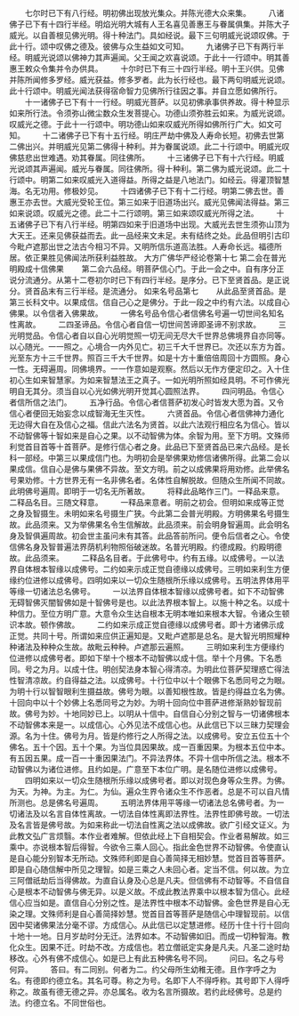 <!-- { "loadSidebar": true } -->
　　七尔时已下有八行经。明初佛出现放光集众。并陈光德大众来集。
　　八诸佛子已下有十四行半经。明焰光明大城有人王名喜见善惠王与眷属俱集。并陈大子威光。以自善根见佛光明。得十种法门。具如经说。最下三句明威光说颂叹佛。于此十行。颂中叹佛之德及。彼佛与众生益如文可知。
　　九诸佛子已下有两行半经。明威光说颂以佛神力其声遍闻。父王闻之欢喜说颂。于此十一行颂中。明其善惠王敕众令集并令办供具。
　　十尔时已下有三十四行半经。明十王兴供。见佛并陈所闻修多罗经。威光获益。修多罗者。此为长行经也。最下两句明威光说颂。此十行颂中。明威光闻法获得宿命智力见佛所行往因之事。并自立愿如佛所行。
　　十一诸佛子已下有十一行经。明威光菩萨。以见初佛承事供养故。得十种显示如来所行法。令须弥山微尘数众生发菩提心。功德山须弥胜云如来。为威光说颂。叹威光之德。于此十一行颂中。明功德山如来叹威光所得如佛所行广大。如文可知。
　　十二诸佛子已下有十五行经。明庄严劫中佛及人寿命长短。初佛去世第二佛出兴。并明威光见第二佛得十种利。并为眷属说颂。此二十行颂中。明威光叹佛慈悲出世难遇。劝其眷属。同往佛所。
　　十三诸佛子已下有十六行经。明威光说颂其声遍闻。威光与眷属。同往佛所。得十种利。第二佛为威光说颂。此二十行颂中。明第二如来叹威光入道得益。所得之益是八地法门。如经云。得灌顶智慧海。名无功用。修极妙见。
　　十四诸佛子已下有十二行经。明第二佛去世。善惠王亦去世。大威光受轮王位。第三如来于旧道场出兴。威光见佛闻法得益。第三如来说颂。叹威光之德。此二十二行颂明。第三如来颂叹威光所得之法。
　　十五诸佛子已下有八行半经。明第四如来于旧道场中出现。大威光去世生须弥山顶为大天王。还来见佛获益而去。此一品经来文未足。未有结终之处。此品但明引古印今毗卢遮那出世之法古今相习不异。又明所信乐道高法胜。人寿命长远。福德所居。依正果胜见佛闻法所获利益胜故。
大方广佛华严经论卷第十七
第二会在普光明殿成十信佛果
　　第二会六品经。明菩萨信心门。于此一会之中。自有序分正说分流通分。从第十二卷初尔时已下有四行半经。是序分。已下至贤首品。是正说分。贤首品末有三行半经。是流通分。
如来名号品第七
　　从此品至贤首品。是第三长科文中。以果成信。信自己心之是佛分。于此一段之中约有六法。以成自心佛果。以令信者入佛果故。
　　一佛名号品令信心者信佛名号遍一切世间名知名性离故。
　　二四圣谛品。令信心者自信一切世间苦谛即圣谛不别求故。
　　三光明觉品。令信心者自以自心光明觉照一切无间无尽大千世界总佛境界自亦同等。以心随光。一一照之。心境合一内外见亡。初三千大千世界已。次还以东方为首。光至东方十三千世界。照百三千大千世界。如是十方十重倍倍周回十方圆照。身心一性。无碍遍周。同佛境界。一一作意如是观察。然后以无作方便定印之。入十住初心生如来智慧家。为如来智慧法王之真子。一如光明所照如经具明。不可作佛光明自无其分。须当自以心光如佛光明开觉其心圆照法界。
　　四问明品。令信心者信所信之法门。
　　五净行品。令信心者信菩萨初发心时皆发大愿为首。又令信心者便回无始妄念以成智海无生灭性。
　　六贤首品。令信心者信佛神力通化无边得大自在及信心之福。信此六法名为贤首。以此六法观行相应名为信心。皆以不动智佛等十智如来是自心之果。以不动智佛为体。余智为用。至下方明。文殊师利觉首目首等十首菩萨。是修行信心者之身。此品已下至贤首品已来六品经。是长科一部经。中第三以果成信门也。为明初会是举佛果劝修信诸佛所得。此第二会以果成信。信自心是佛与果佛不异故。至文方明。前之以成佛果将用劝修。此举佛名号果劝修。十方世界无有一名非佛名者。名体性自解脱故。但随众生所闻不同故。此明佛号遍周。即明于一切名无所著故。
　　将释此品略作三门。一释品来意。二释品名目。三随文释意。
　　一释品来意者。明前之初会。但明如来成等正觉之身及智摄生。未明如来名号摄生广狭。今此第二会普光明殿。方明佛果名号摄生故。此品须来。又为举佛果名令生信解故。此品须来。前会明身智遍周。此会明名身及智俱遍周故。初会世主虽问未有其答。此品答前所问。便令后信者之心。令使信佛名身及智普遍法界荫机利物照俗破迷故。名普光明殿。约德成殿。约殿明德故。此品须来。
　　二释品名目者。于此佛号中。约有五缘。以成佛号。一以法界自体根本智缘以成佛号。二约如来示成正觉自德缘以成佛号。三明如来利生方便缘约位进修以成佛号。四明如来以一切众生随根所乐缘以成佛号。五明法界体用平等缘一切诸法总名佛号。
　　一以法界自体根本智缘以成佛号者。如下不动智佛无碍智佛灭闇智佛如是十智佛号是也。以此法界根本智上。以施十种之名。以成十种信力。至位方明广意。大意令众生达自根本无明本唯如来根本大智。令诸众生顿识本故。顿作佛故。
　　二约如来示成正觉自德缘以成佛号者。即十方诸佛示成正觉。共同十号。所谓如来应供正遍知是。又毗卢遮那是总名。是大智光明照耀种种诸法及种种众生故。故毗云种种。卢遮那云遍照。
　　三明如来利生方便缘约位进修以成佛号者。即如下举十个根本不动智佛以成十信。举十个月佛。下名悉同。号之为月。以成十住。明创契法身本智心得清凉。为明此位菩萨契理惑亡得法性智清凉故。约自得益之法。以成佛号。十行位中以十个眼佛下名悉同号之为眼。为明十行以智智眼利生摄益故。佛号为眼。以善知根性故。皆是约得益立名为佛。十回向中以十个妙佛上名悉同号之为妙。为明十回向位中菩萨进修渐熟妙智现前故。佛号为妙。十地同妙已上。以明从十信中。自信自心分别之智与一切诸佛根本不动智佛本来是一。以成信心。心外见法不成信心也。从此信已下以三昧力契理会源。名为十住。佛号为月。皆是约修行之人所得之法。以成佛号。安立五位五十个佛名。五十个因。五十个果。为当位具因果故。成一百重因果。为根本五位中本。有五因五果。成一百一十重因果法门。不异法界体。不异十信中所信之法。根本不动智佛以为诸位进修。且约如是。广意至下本位广明。是名随位进修以成佛号。
　　四明如来以一切众生随根所乐缘以成佛号者。即以对现色身等众生界。为佛。为天。为神。为主。为仁。为仙。遍众生界令诸众生不作恶者。总是不可以自凡情所测也。总是佛名号遍周。
　　五明法界体用平等缘一切诸法总名佛号者。为一切诸法及以名言自体性离故。一切法自体性离即法界性。法界性即佛号故。一切法及名言皆是佛号故。为如来称此一切法自性离之法以成佛故。欲广引经文证义。为此教文弘广言烦翳。本作业者难解。但依此经上下自相契会。作业者易解故。如三乘中。亦说根本智后得智。今欲令三乘人回心。指此金色世界不动智佛。令使直认是自心能分别智本无所动。文殊师利即是自心善简择无相妙慧。觉首目首等菩萨。即是自心随信解中所见之理智。如是三乘之人未回心者。定当不信。何以故。为立三阿僧祇劫后当得佛故。为直自认身及心总是凡夫。但信佛有不动智等。不自信自心是根本不动智佛与佛无异。以是义故。不成此教法界乘中以根本智为信心。此经信心应当如是。直信自心分别之性。是法界性中根本不动智佛。金色世界是自心无染之理。文殊师利是自心善简择妙慧。觉首目首等菩萨是随信心中理智现前。以信因中契诸佛果法分毫不谬。方成信心。从此信已以定慧进修。经历十住十行十回向十地十一地。日月岁劫时分无迁。法界如本。不动智佛如旧。而成一切种智海。教化众生。因果不迁。时劫不改。方成信也。若立僧祇定实身是凡夫。凡圣二途时劫移改。心外有佛不成信心。如是已上有此五种佛名号不同。
　　问曰。名之与号何异。
　　答曰。有二同别。何者为二。约父母所生幼稚无德。且作字呼之为名。有德即约德立名。其名可尊。称之为号。名即下人不得呼称。其号即下人得呼称之。故虽有德无德之异。亦总属名。收为名言所摄故。若约此经佛号。总是约法。约德立名。不同世俗也。
